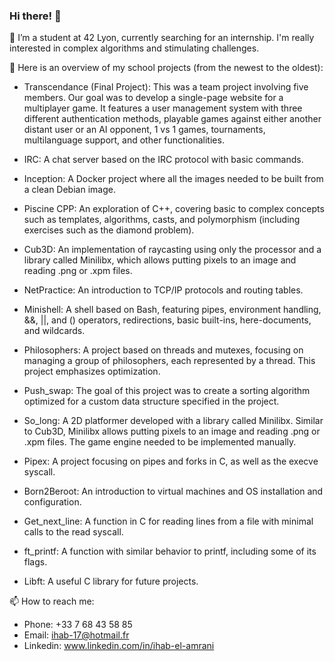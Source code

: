 <!-- ### Hi there 👋

🔭 I’m a student in 42 Lyon and I'm currently searching for an internship. I'm really intersted in complex algotithms and stimulating challenges.

🌱 Here is an overview of my school projects (From the newest to the oldest):
- Transcendance, the final project : It's a 5 people team project where the goal was to develop a single page website of a multiplayer game. It pocesses a user management system with 3 different athentification systems, a playable game against an other distant user or against an AI oppenent, 1 vs 1 games and tournaments, multilanguages support, and other functionalities.
- Irc : An irc protocol based chat server with basic commands.
- Inception : A docker project based where all the images needed to be built from a clean image of debian.
- Piscine CPP : A discovery of C++, from basic to complex notions such as templates, algorithms, casts and polymorphism (with different exercises such as the diamond problem)
- Cub3D : A implementation of raycasting using only the processor and a lib called Minilibx. Minilibx only allows putting pixels to an image and reading .png or an .xpm files.
- NetPractice : An introduction to Tcp-Ip protocols and routing tables.
- Minishell : A shell based on bash, with pipes, environnement handling, &&, || and () operators, redirections, basic built-ins, here-doc and wildcards
- Philosophers : A project based on threads and mutexs, where the goal is to manage a group of philosphers, each one being represented with a thread. This project emphazes on optimization
- Push_swap : The goal of the project was the creation of a sorting algorithm that needs to be optimized for a custom data structure given in the subject.
- So_long : A 2D plateformer developed with a lib called Minilibx. Minilibx only allows putting pixels to an image and reading .png or an .xpm files. The game engine needed to be implemented manually
- Pipex : Discovering pipes and forks in C, as well as execve syscall.
- Born2Beroot : An introduction to Virtual machines and OS installation and configuration.
- Get_next_line : Creating a function in C to read a line from a file with the minumum call to the read syscall
- ft_printf : A function with the same behaviour as printf, with some of its flags
- Libft : A useful librarary in C for the next projects

📫 How to reach me:
- Number: +33 7 68 43 58 85
- Mail: ihab-17@hotmail.fr
- Linkedin: www.linkedin.com/in/ihab-el-amrani -->


### Hi there! 👋
🔭 I’m a student at 42 Lyon, currently searching for an internship. I'm really interested in complex algorithms and stimulating challenges.

🌱 Here is an overview of my school projects (from the newest to the oldest):

- Transcendance (Final Project): This was a team project involving five members. Our goal was to develop a single-page website for a multiplayer game. It features a user management system with three different authentication methods, playable games against either another distant user or an AI opponent, 1 vs 1 games, tournaments, multilanguage support, and other functionalities.

- IRC: A chat server based on the IRC protocol with basic commands.

- Inception: A Docker project where all the images needed to be built from a clean Debian image.

- Piscine CPP: An exploration of C++, covering basic to complex concepts such as templates, algorithms, casts, and polymorphism (including exercises such as the diamond problem).

- Cub3D: An implementation of raycasting using only the processor and a library called Minilibx, which allows putting pixels to an image and reading .png or .xpm files.

- NetPractice: An introduction to TCP/IP protocols and routing tables.

- Minishell: A shell based on Bash, featuring pipes, environment handling, &&, ||, and () operators, redirections, basic built-ins, here-documents, and wildcards.

- Philosophers: A project based on threads and mutexes, focusing on managing a group of philosophers, each represented by a thread. This project emphasizes optimization.

- Push_swap: The goal of this project was to create a sorting algorithm optimized for a custom data structure specified in the project.

- So_long: A 2D platformer developed with a library called Minilibx. Similar to Cub3D, Minilibx allows putting pixels to an image and reading .png or .xpm files. The game engine needed to be implemented manually.

- Pipex: A project focusing on pipes and forks in C, as well as the execve syscall.

- Born2Beroot: An introduction to virtual machines and OS installation and configuration.

- Get_next_line: A function in C for reading lines from a file with minimal calls to the read syscall.

- ft_printf: A function with similar behavior to printf, including some of its flags.

- Libft: A useful C library for future projects.

📫 How to reach me:

- Phone: +33 7 68 43 58 85
- Email: ihab-17@hotmail.fr
- Linkedin: www.linkedin.com/in/ihab-el-amrani

<!---
**iel-amra/iel-amra** is a ✨ _special_ ✨ repository because its `README.md` (this file) appears on your GitHub profile.

Here are some ideas to get you started:

- 👯 I’m looking to collaborate on ...
- 🤔 I’m looking for help with ...
- 💬 Ask me about ...
- ⚡ Fun fact: ...
-->
